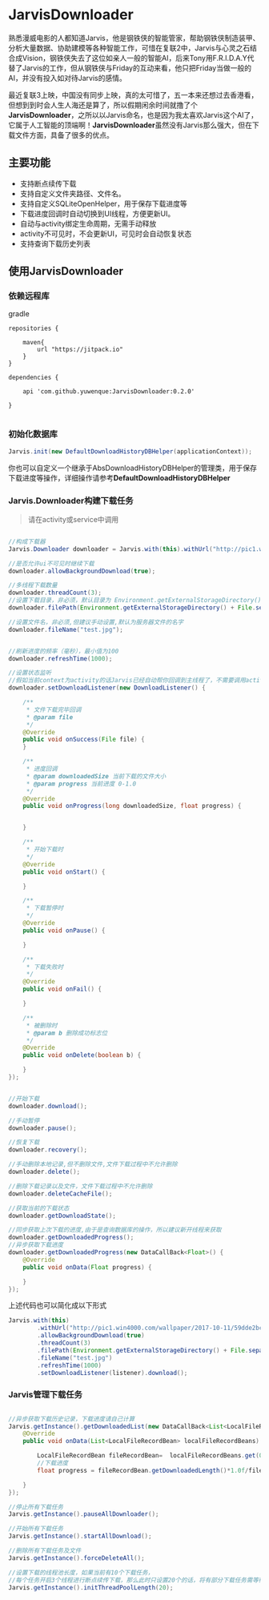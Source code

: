 # JarvisDownloader

熟悉漫威电影的人都知道Jarvis，他是钢铁侠的智能管家，帮助钢铁侠制造装甲、分析大量数据、协助建模等各种智能工作，可惜在复联2中，Jarvis与心灵之石结合成Vision，钢铁侠失去了这位如亲人一般的智能AI，后来Tony用F.R.I.D.A.Y代替了Jarvis的工作，但从钢铁侠与Friday的互动来看，他只把Friday当做一般的AI，并没有投入如对待Jarvis的感情。

最近复联3上映，中国没有同步上映，真的太可惜了，五一本来还想过去香港看，但想到到时会人生人海还是算了，所以假期闲余时间就撸了个**JarvisDownloader**，之所以以Jarvis命名，也是因为我太喜欢Jarvis这个AI了，它属于人工智能的顶端啊！**JarvisDownloader**虽然没有Jarvis那么强大，但在下载文件方面，具备了很多的优点。
 

## 主要功能

- 支持断点续传下载
- 支持自定义文件夹路径、文件名。
- 支持自定义SQLiteOpenHelper，用于保存下载进度等
- 下载进度回调时自动切换到UI线程，方便更新UI。
- 自动与activity绑定生命周期，无需手动释放
- activity不可见时，不会更新UI，可见时会自动恢复状态
- 支持查询下载历史列表

## 使用**JarvisDownloader**
### 依赖远程库

gradle


```
repositories {
    
    maven{
        url "https://jitpack.io"
    }
}

dependencies {

	api 'com.github.yuwenque:JarvisDownloader:0.2.0'

}


```



### 初始化数据库


```Java
Jarvis.init(new DefaultDownloadHistoryDBHelper(applicationContext));
```

你也可以自定义一个继承于AbsDownloadHistoryDBHelper的管理类，用于保存下载进度等操作，详细操作请参考**DefaultDownloadHistoryDBHelper**


### Jarvis.Downloader构建下载任务

>请在activity或service中调用


```Java

//构成下载器
Jarvis.Downloader downloader = Jarvis.with(this).withUrl("http://pic1.win4000.com/wallpaper/2017-10-11/59dde2bca944f.jpg");

//是否允许ui不可见时继续下载
downloader.allowBackgroundDownload(true);

//多线程下载数量
downloader.threadCount(3);
//设置下载目录，非必须，默认目录为 Environment.getExternalStorageDirectory()+File.separator+"Jarvis"
downloader.filePath(Environment.getExternalStorageDirectory() + File.separator + "Jarvis");

//设置文件名，非必须,但建议手动设置,默认为服务器文件的名字
downloader.fileName("test.jpg");


//刷新进度的频率（毫秒），最小值为100
downloader.refreshTime(1000);

//设置状态监听
//假如当前context为activity的话Jarvis已经自动帮你回调到主线程了，不需要调用activity.runOnUiThread
downloader.setDownloadListener(new DownloadListener() {

    /**
     * 文件下载完毕回调
     * @param file
     */
    @Override
    public void onSuccess(File file) {
    }

    /**
     * 进度回调
     * @param downloadedSize 当前下载的文件大小
     * @param progress 当前进度 0-1.0
     */
    @Override
    public void onProgress(long downloadedSize, float progress) {


    }

    /**
     * 开始下载时
     */
    @Override
    public void onStart() {

    }

    /**
     * 下载暂停时
     */
    @Override
    public void onPause() {

    }

    /**
     * 下载失败时
     */
    @Override
    public void onFail() {

    }

    /**
     * 被删除时
     * @param b 删除成功标志位
     */
    @Override
    public void onDelete(boolean b) {

    }
});


//开始下载
downloader.download();

//手动暂停
downloader.pause();

//恢复下载
downloader.recovery();

//手动删除本地记录,但不删除文件,文件下载过程中不允许删除
downloader.delete();

//删除下载记录以及文件，文件下载过程中不允许删除
downloader.deleteCacheFile();

//获取当前的下载状态
downloader.getDownloadState();

//同步获取上次下载的进度,由于是查询数据库的操作，所以建议新开线程来获取
downloader.getDownloadedProgress();
//异步获取下载进度
downloader.getDownloadedProgress(new DataCallBack<Float>() {
    @Override
    public void onData(Float progress) {

    }
});


```

上述代码也可以简化成以下形式


```java
Jarvis.with(this)
        .withUrl("http://pic1.win4000.com/wallpaper/2017-10-11/59dde2bca944f.jpg")
        .allowBackgroundDownload(true)
        .threadCount(3)
        .filePath(Environment.getExternalStorageDirectory() + File.separator + "Jarvis")
        .fileName("test.jpg")
        .refreshTime(1000)
        .setDownloadListener(listener).download();
```


### Jarvis管理下载任务

```java

//异步获取下载历史记录，下载进度请自己计算
Jarvis.getInstance().getDownloadedList(new DataCallBack<List<LocalFileRecordBean>>() {
    @Override
    public void onData(List<LocalFileRecordBean> localFileRecordBeans) {

        LocalFileRecordBean fileRecordBean=  localFileRecordBeans.get(0);
        //下载进度
        float progress = fileRecordBean.getDownloadedLength()*1.0f/fileRecordBean.getFileTotalLength();

    }
});

//停止所有下载任务
Jarvis.getInstance().pauseAllDownloader();

//开始所有下载任务
Jarvis.getInstance().startAllDownload();

//删除所有下载任务及文件
Jarvis.getInstance().forceDeleteAll();

//设置下载的线程池长度，如果当前有10个下载任务，
//每个任务开启3个线程进行断点续传下载，那么此时只设置20个的话，将有部分下载任务需等待其他线程执行完任务才能开始
Jarvis.getInstance().initThreadPoolLength(20);

```
